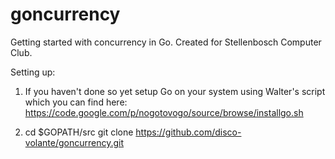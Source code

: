 goncurrency
===========

Getting started with concurrency in Go.
Created for Stellenbosch Computer Club.

Setting up:

1) If you haven't done so yet setup Go on your system using Walter's script which you can find here:
https://code.google.com/p/nogotovogo/source/browse/installgo.sh

2) cd $GOPATH/src 
   git clone https://github.com/disco-volante/goncurrency.git

